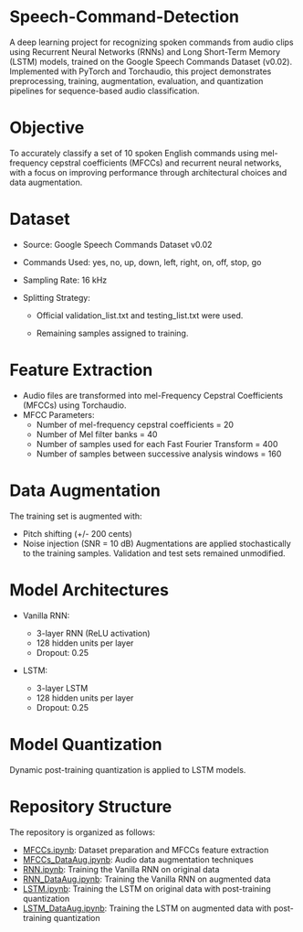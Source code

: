 # Speech-Command-Detection
A deep learning project for recognizing spoken commands from audio clips using Recurrent Neural Networks (RNNs) and Long Short-Term Memory (LSTM) models, trained on the Google Speech Commands Dataset (v0.02). Implemented with PyTorch and Torchaudio, this project demonstrates preprocessing, training, augmentation, evaluation, and quantization pipelines for sequence-based audio classification.  
# Objective  
To accurately classify a set of 10 spoken English commands using mel-frequency cepstral coefficients (MFCCs) and recurrent neural networks, with a focus on improving performance through architectural choices and data augmentation.  
# Dataset  
- Source: Google Speech Commands Dataset v0.02

- Commands Used: yes, no, up, down, left, right, on, off, stop, go

- Sampling Rate: 16 kHz

- Splitting Strategy:

  - Official validation_list.txt and testing_list.txt were used.

  - Remaining samples assigned to training.
# Feature Extraction
- Audio files are transformed into mel-Frequency Cepstral Coefficients (MFCCs) using Torchaudio.
- MFCC Parameters:
  - Number of mel-frequency cepstral coefficients = 20
  -  Number of Mel filter banks = 40
  -  Number of samples used for each Fast Fourier Transform = 400
  -  Number of samples between successive analysis windows = 160
# Data Augmentation
 The training set is augmented with:
 - Pitch shifting (+/- 200 cents)
 - Noise injection (SNR = 10 dB)
Augmentations are applied stochastically to the training samples. Validation and test sets remained unmodified.

# Model Architectures
- Vanilla RNN:
  - 3-layer RNN (ReLU activation)
  - 128 hidden units per layer
  - Dropout: 0.25

- LSTM:
  - 3-layer LSTM
  - 128 hidden units per layer
  - Dropout: 0.25

# Model Quantization
Dynamic post-training quantization is applied to LSTM models.

# Repository Structure
The repository is organized as follows:
- [MFCCs.ipynb](https://github.com/AliSafaeii/Speech-Command-Detection/blob/main/MFCCs.ipynb): Dataset preparation and MFCCs feature extraction
- [MFCCs_DataAug.ipynb](https://github.com/AliSafaeii/Speech-Command-Detection/blob/main/MFCCs_DataAug.ipynb):  Audio data augmentation techniques
- [RNN.ipynb](https://github.com/AliSafaeii/Speech-Command-Detection/blob/main/RNN.ipynb): Training the Vanilla RNN on original data
- [RNN_DataAug.ipynb](https://github.com/AliSafaeii/Speech-Command-Detection/blob/main/RNN_DataAug.ipynb): Training the Vanilla RNN on augmented data
- [LSTM.ipynb](https://github.com/AliSafaeii/Speech-Command-Detection/blob/main/LSTM.ipynb): Training the LSTM on original data with post-training quantization
- [LSTM_DataAug.ipynb](https://github.com/AliSafaeii/Speech-Command-Detection/blob/main/LSTM_DataAug.ipynb): Training the LSTM on augmented data with post-training quantization 

